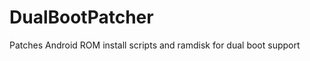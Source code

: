 DualBootPatcher
===============

Patches Android ROM install scripts and ramdisk for dual boot support

